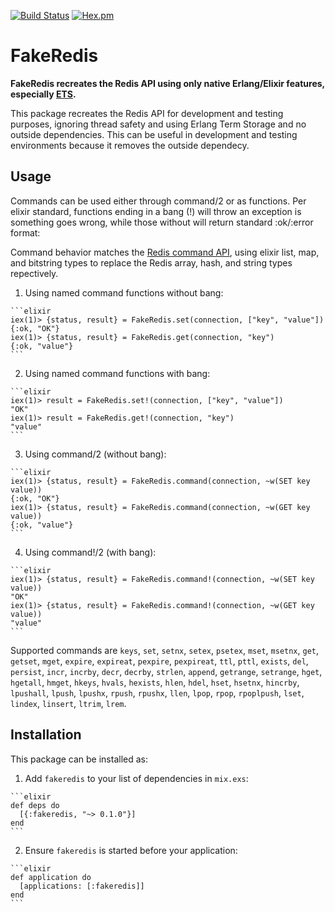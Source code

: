 [![Build Status](https://travis-ci.org/roryqueue/fakeredis.svg)](https://travis-ci.org/roryqueue/fakeredis)
[![Hex.pm](https://img.shields.io/hexpm/v/fakeredis.svg)](https://hex.pm/packages/fakeredis)


# FakeRedis

**FakeRedis recreates the Redis API using only native Erlang/Elixir features, especially [ETS](http://erlang.org/doc/man/ets.html#lookup_element-3).**

This package recreates the Redis API for development and testing purposes, ignoring thread safety and using Erlang Term Storage and no outside dependencies. This can be useful in development and testing environments because it removes the outside dependecy.

## Usage

Commands can be used either through command/2 or as functions. Per elixir standard, functions ending in a bang (!) will throw an exception is something goes wrong, while those without will return standard :ok/:error format:


Command behavior matches the [Redis command API](https://redis.io/commands/), using elixir list, map, and bitstring types to replace the Redis array, hash, and string types repectively.

  1. Using named command functions without bang:

    ```elixir
    iex(1)> {status, result} = FakeRedis.set(connection, ["key", "value"])
    {:ok, "OK"}
    iex(1)> {status, result} = FakeRedis.get(connection, "key")
    {:ok, "value"}
    ```

  2. Using named command functions with bang:

    ```elixir
    iex(1)> result = FakeRedis.set!(connection, ["key", "value"])
    "OK"
    iex(1)> result = FakeRedis.get!(connection, "key")
    "value"
    ```

  3. Using command/2 (without bang):

    ```elixir
    iex(1)> {status, result} = FakeRedis.command(connection, ~w(SET key value))
    {:ok, "OK"}
    iex(1)> {status, result} = FakeRedis.command(connection, ~w(GET key value))
    {:ok, "value"}
    ```

  4. Using command!/2 (with bang):

    ```elixir
    iex(1)> {status, result} = FakeRedis.command!(connection, ~w(SET key value))
    "OK"
    iex(1)> {status, result} = FakeRedis.command!(connection, ~w(GET key value))
    "value"
    ```

Supported commands are `keys`, `set`, `setnx`, `setex`, `psetex`, `mset`, `msetnx`, `get`, `getset`, `mget`, `expire`, `expireat`, `pexpire`, `pexpireat`, `ttl`, `pttl`, `exists`, `del`, `persist`, `incr`, `incrby`, `decr`, `decrby`, `strlen`, `append`, `getrange`, `setrange`, `hget`, `hgetall`, `hmget`, `hkeys`, `hvals`, `hexists`, `hlen`, `hdel`, `hset`, `hsetnx`, `hincrby`, `lpushall`, `lpush`, `lpushx`, `rpush`, `rpushx`, `llen`, `lpop`, `rpop`, `rpoplpush`, `lset`, `lindex`, `linsert`, `ltrim`, `lrem`.

## Installation

This package can be installed as:

  1. Add `fakeredis` to your list of dependencies in `mix.exs`:

    ```elixir
    def deps do
      [{:fakeredis, "~> 0.1.0"}]
    end
    ```

  2. Ensure `fakeredis` is started before your application:

    ```elixir
    def application do
      [applications: [:fakeredis]]
    end
    ```

